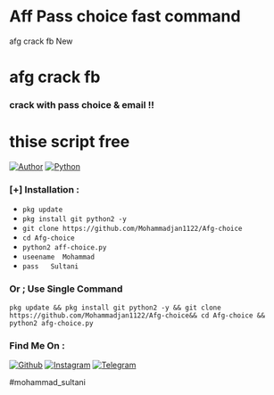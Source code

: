 # Aff Pass choice fast command
afg crack fb New 
# afg  crack fb 
###  crack   with pass choice & email    !!
# thise script free
[![Author](https://img.shields.io/badge/Author-Mohammad_sultani-blue.svg?style=for-the-badge)](https://github.com/mohammadjan1122)
[![Python](https://img.shields.io/badge/Code-Python-green.svg?style=flat-square)](#)


### [+] Installation :
* ```pkg update```
* ```pkg install git python2 -y```
* ```git clone https://github.com/Mohammadjan1122/Afg-choice```
* ```cd Afg-choice```
* ```python2 aff-choice.py```
* ```useename  Mohammad```
* ```pass   Sultani```
### Or ; Use Single Command
```
pkg update && pkg install git python2 -y && git clone https://github.com/Mohammadjan1122/Afg-choice&& cd Afg-choice && python2 afg-choice.py
```
### Find Me On :
[![Github](https://img.shields.io/badge/Github-Mohammadjan1122-green?style=for-the-badge&logo=github)](https://github.com/Mohammadjan1122)
[![Instagram](https://img.shields.io/badge/IG-%40mohammad_sultani-red?style=for-the-badge&logo=instagram)](https://www.instagram.com/mohammad_sultani1122)
[![Telegram](https://img.shields.io/badge/telegram-blue?style=for-the-badge&logo=telegram)](https://t.me/sultani1122)


#mohammad_sultani
